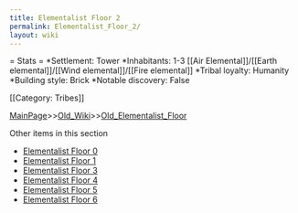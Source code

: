 ```yaml
---
title: Elementalist Floor 2
permalink: Elementalist_Floor_2/
layout: wiki
---
```

= Stats =
*Settlement: Tower
*Inhabitants: 1-3 [[Air Elemental]]/[[Earth elemental]]/[[Wind elemental]]/[[Fire elemental]]
*Tribal loyalty: Humanity
*Building style: Brick 
*Notable discovery: False

[[Category: Tribes]]

[MainPage](/keeperrl_wiki/ "wikilink")>>[Old_Wiki](/keeperrl_wiki/Old_Wiki "wikilink")>>[Old_Elementalist_Floor](/keeperrl_wiki/Old_Elementalist_Floor "wikilink")

Other items in this section
-    [Elementalist Floor 0](/keeperrl_wiki/Elementalist_Floor_0 "wikilink")
-    [Elementalist Floor 1](/keeperrl_wiki/Elementalist_Floor_1 "wikilink")
-    [Elementalist Floor 3](/keeperrl_wiki/Elementalist_Floor_3 "wikilink")
-    [Elementalist Floor 4](/keeperrl_wiki/Elementalist_Floor_4 "wikilink")
-    [Elementalist Floor 5](/keeperrl_wiki/Elementalist_Floor_5 "wikilink")
-    [Elementalist Floor 6](/keeperrl_wiki/Elementalist_Floor_6 "wikilink")
